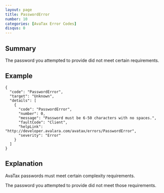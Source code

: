 ```yaml
---
layout: page
title: PasswordError
number: 10
categories: [AvaTax Error Codes]
disqus: 0
---
```


## Summary

The password you attempted to provide did not meet certain requirements.

## Example

    {
      "code": "PasswordError",
      "target": "Unknown",
      "details": [
        {
          "code": "PasswordError",
          "number": 0,
          "message": "Password must be 6-50 characters with no spaces.",
          "faultCode": "Client",
          "helpLink": "http://developer.avalara.com/avatax/errors/PasswordError",
          "severity": "Error"
        }
      ]
    }

## Explanation

AvaTax passwords must meet certain complexity requirements.

The password you attempted to provide did not meet those requirements.
